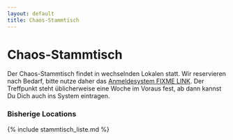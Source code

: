 ```yaml
---
layout: default
title: Chaos-Stammtisch
---
```


# Chaos-Stammtisch

Der Chaos-Stammtisch findet in wechselnden Lokalen statt. Wir reservieren nach Bedarf, bitte nutze daher das [Anmeldesystem FIXME LINK](FIXME). Der Treffpunkt steht üblicherweise eine Woche im Voraus fest, ab dann kannst Du Dich auch ins System eintragen.

### Bisherige Locations

{% include stammtisch_liste.md %}
